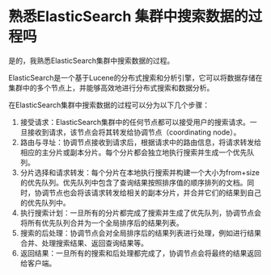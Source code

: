 # 熟悉ElasticSearch 集群中搜索数据的过程吗

是的，我熟悉ElasticSearch集群中搜索数据的过程。

ElasticSearch是一个基于Lucene的分布式搜索和分析引擎，它可以将数据存储在集群中的多个节点上，并能够高效地进行分布式搜索和数据分析。

在ElasticSearch集群中搜索数据的过程可以分为以下几个步骤：

1. 接受请求：ElasticSearch集群中的任何节点都可以接受用户的搜索请求。一旦接收到请求，该节点会将其转发给协调节点（coordinating node）。
2. 路由与寻址：协调节点接收到请求后，根据请求中的路由信息，将请求转发给相应的主分片或副本分片。每个分片都会独立地执行搜索并生成一个优先队列。
3. 分片选择和请求转发：每个分片在本地执行搜索并构建一个大小为from+size的优先队列。优先队列中包含了查询结果按照排序值的顺序排列的文档。同时，协调节点也会将该请求转发给相关的副本分片，并合并它们的结果到自己的优先队列中。
4. 执行搜索计划：一旦所有的分片都完成了搜索并生成了优先队列，协调节点会将所有优先队列合并为一个全局排序后的结果列表。
5. 搜索的后处理：协调节点会对全局排序后的结果列表进行处理，例如进行结果合并、处理搜索结果、返回查询结果等。
6. 返回结果：一旦所有的搜索和后处理都完成了，协调节点会将最终的结果返回给客户端。


